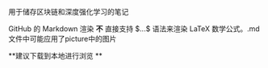 用于储存区块链和深度强化学习的笔记

GitHub 的 Markdown 渲染 **不** 直接支持 \$...\$ 语法来渲染 LaTeX 数学公式。.md文件中可能应用了picture中的图片

**建议下载到本地进行浏览 **

